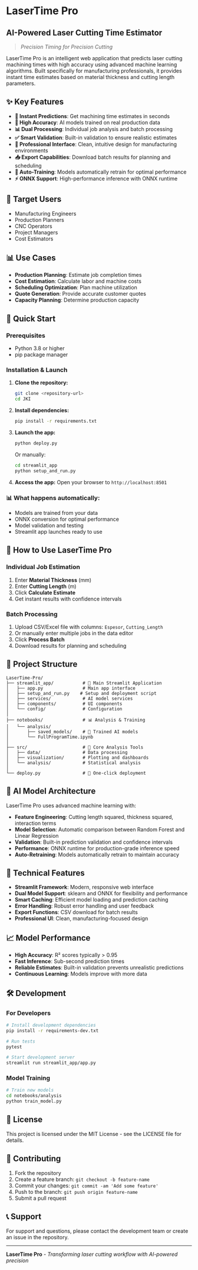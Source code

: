 # LaserTime Pro
## AI-Powered Laser Cutting Time Estimator

> *Precision Timing for Precision Cutting*

LaserTime Pro is an intelligent web application that predicts laser cutting machining times with high accuracy using advanced machine learning algorithms. Built specifically for manufacturing professionals, it provides instant time estimates based on material thickness and cutting length parameters.

## ✨ Key Features

- **🚀 Instant Predictions**: Get machining time estimates in seconds
- **🎯 High Accuracy**: AI models trained on real production data  
- **📊 Dual Processing**: Individual job analysis and batch processing
- **✅ Smart Validation**: Built-in validation to ensure realistic estimates
- **💼 Professional Interface**: Clean, intuitive design for manufacturing environments
- **📥 Export Capabilities**: Download batch results for planning and scheduling
- **🔄 Auto-Training**: Models automatically retrain for optimal performance
- **⚡ ONNX Support**: High-performance inference with ONNX runtime

## 🎯 Target Users

- Manufacturing Engineers
- Production Planners  
- CNC Operators
- Project Managers
- Cost Estimators

## 📊 Use Cases

- **Production Planning**: Estimate job completion times
- **Cost Estimation**: Calculate labor and machine costs
- **Scheduling Optimization**: Plan machine utilization
- **Quote Generation**: Provide accurate customer quotes
- **Capacity Planning**: Determine production capacity

## 🚀 Quick Start

### Prerequisites

- Python 3.8 or higher
- pip package manager

### Installation & Launch

1. **Clone the repository:**
   ```bash
   git clone <repository-url>
   cd JKI
   ```

2. **Install dependencies:**
   ```bash
   pip install -r requirements.txt
   ```

3. **Launch the app:**
   ```bash
   python deploy.py
   ```
   
   Or manually:
   ```bash
   cd streamlit_app
   python setup_and_run.py
   ```

4. **Access the app:**
   Open your browser to `http://localhost:8501`

### 📊 What happens automatically:
- Models are trained from your data
- ONNX conversion for optimal performance  
- Model validation and testing
- Streamlit app launches ready to use

## 📱 How to Use LaserTime Pro

### Individual Job Estimation
1. Enter **Material Thickness** (mm)
2. Enter **Cutting Length** (m)  
3. Click **Calculate Estimate**
4. Get instant results with confidence intervals

### Batch Processing
1. Upload CSV/Excel file with columns: `Espesor`, `Cutting_Length`
2. Or manually enter multiple jobs in the data editor
3. Click **Process Batch**
4. Download results for planning and scheduling

## 🏢 Project Structure

```
LaserTime-Pro/
├── streamlit_app/           # 📱 Main Streamlit Application
│   ├── app.py               # Main app interface
│   ├── setup_and_run.py    # Setup and deployment script
│   ├── services/            # AI model services
│   ├── components/          # UI components
│   └── config/              # Configuration
│
├── notebooks/               # 📊 Analysis & Training
│   └── analysis/
│       ├── saved_models/    # 🤖 Trained AI models
│       └── FullProgramTime.ipynb
│
├── src/                     # 🔧 Core Analysis Tools
│   ├── data/                # Data processing
│   ├── visualization/       # Plotting and dashboards
│   └── analysis/            # Statistical analysis
│
└── deploy.py                # 🚀 One-click deployment
```

## 🤖 AI Model Architecture

LaserTime Pro uses advanced machine learning with:

- **Feature Engineering**: Cutting length squared, thickness squared, interaction terms
- **Model Selection**: Automatic comparison between Random Forest and Linear Regression
- **Validation**: Built-in prediction validation and confidence intervals
- **Performance**: ONNX runtime for production-grade inference speed
- **Auto-Retraining**: Models automatically retrain to maintain accuracy

## 🔧 Technical Features

- **Streamlit Framework**: Modern, responsive web interface
- **Dual Model Support**: sklearn and ONNX for flexibility and performance
- **Smart Caching**: Efficient model loading and prediction caching
- **Error Handling**: Robust error handling and user feedback
- **Export Functions**: CSV download for batch results
- **Professional UI**: Clean, manufacturing-focused design

## 📈 Model Performance

- **High Accuracy**: R² scores typically > 0.95
- **Fast Inference**: Sub-second prediction times
- **Reliable Estimates**: Built-in validation prevents unrealistic predictions
- **Continuous Learning**: Models improve with more data

## 🛠️ Development

### For Developers

```bash
# Install development dependencies
pip install -r requirements-dev.txt

# Run tests
pytest

# Start development server
streamlit run streamlit_app/app.py
```

### Model Training

```bash
# Train new models
cd notebooks/analysis
python train_model.py
```

## 📄 License

This project is licensed under the MIT License - see the LICENSE file for details.

## 🤝 Contributing

1. Fork the repository
2. Create a feature branch: `git checkout -b feature-name`
3. Commit your changes: `git commit -am 'Add some feature'`
4. Push to the branch: `git push origin feature-name`
5. Submit a pull request

## 📞 Support

For support and questions, please contact the development team or create an issue in the repository.

---

**LaserTime Pro** - *Transforming laser cutting workflow with AI-powered precision*